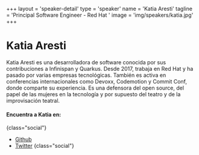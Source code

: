 +++
layout = 'speaker-detail'
type = 'speaker'
name = 'Katia Aresti'
tagline = 'Principal Software Engineer - Red Hat '
image = 'img/speakers/katia.jpg'
+++

# Katia Aresti

Katia Aresti es una desarrolladora de software conocida por sus contribuciones a Infinispan y Quarkus. Desde 2017, trabaja en Red Hat y ha pasado por varias empresas tecnológicas. También es activa en conferencias internacionales como Devoxx, Codemotion y Commit Conf, donde comparte su experiencia.
Es una defensora del open source, del papel de las mujeres en la tecnología y por supuesto del teatro y de la improvisación teatral.

#### Encuentra a Katia en:

{class="social"}

- [Github](https://github.com/karesti)
- [Twitter](https://x.com/karesti)
  {class="social"}

